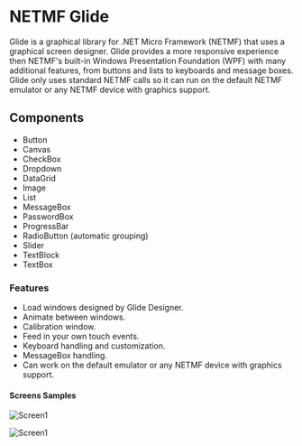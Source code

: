 # NETMF Glide #
Glide is a graphical library for .NET Micro Framework (NETMF) that uses a graphical screen designer. Glide provides a more responsive experience then NETMF's built-in Windows Presentation Foundation (WPF) with many additional features, from buttons and lists to keyboards and message boxes. Glide only uses standard NETMF calls so it can run on the default NETMF emulator or any NETMF device with graphics support.

## Components ##
* Button
* Canvas
* CheckBox
* Dropdown
* DataGrid
* Image
* List
* MessageBox
* PasswordBox
* ProgressBar
* RadioButton (automatic grouping)
* Slider
* TextBlock
* TextBox

### Features ###
* Load windows designed by Glide Designer.
* Animate between windows.
* Calibration window.
* Feed in your own touch events.
* Keyboard handling and customization.
* MessageBox handling.
* Can work on the default emulator or any NETMF device with graphics support.

#### Screens Samples ####

![Screen1](https://cloud.githubusercontent.com/assets/1821384/5153678/c114eda6-7233-11e4-996f-7aba5e49bdbd.Jpeg)

![Screen1](https://cloud.githubusercontent.com/assets/1821384/5153673/a2df7ad6-7233-11e4-879c-8dc64e46108b.Jpeg)

